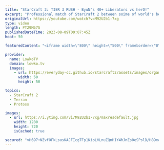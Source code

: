 ```yaml
---
title: "StarCraft 2: TIER 3 RUSH - ByuN's 40+ Liberators vs herO!"
excerpt: "Professional match of StarCraft 2 between soime of world's best Terran and Protoss players. In this match of Terran vs Protoss both players decide to sit back in the early game, and rush straight towards Tier 3 units. Support my work: https://patreon.com/lowkotv Lowko Merch: https://lowko.shop  My YouTube"
originalUrl: https://youtube.com/watch?v=M92U2b1-7xg
type: video
length: PT29M57S
publishedDateTime: 2023-08-09T09:07:45Z
heat: 50

featuredContent: "<iframe width=\"800\" height=\"500\" frameborder=\"0\" src=\"https://www.youtube.com/embed/M92U2b1-7xg\" allow=\"accelerometer; autoplay; encrypted-media; gyroscope; picture-in-picture\" allowfullscreen></iframe>"

provider:
  name: LowkoTV
  domain: lowko.tv
  images:
    - url: https://everyday-cc.github.io/starcraft2/assets/images/organizations/lowko.tv-50x50.jpg
      width: 50
      height: 50

topics:
  - StarCraft 2
  - Terran
  - Protoss

images:
  - url: https://i.ytimg.com/vi/M92U2b1-7xg/maxresdefault.jpg
    width: 1280
    height: 720
    isCached: true

secured: "vH697+NZvfOFkLsusKAJFIcgTFp1KioLVLnuZQnHIY4hJnZp0eSPslD/H89xa0y8XNuN72yTDMHiTMzSTwMwWWKObjNweswyZb/YQm4xQUG5R+e4MMpsXIoc6SJS2nRBrB4Im33RtAV8zmCGX3r/PAJMYLhSAYte2BqTlP7TdDB3GpeZOD/JXxCIZPSGo+18NdkQ8CyVhFY37W0lPjz+SbV4CTDiD0wpEf3g/WOdEZv60itjSSnwYTnIHlwR5XxIOQEMLY5NEhT+2f5NNOQTU3QNL1jbwJHVcSyFJFh/lgSKFgIr8f6T87IQSes+kblqf0Nm+yntZYwrQ2tZIww/UaU1m1lEICziica+/6EGgVhXy2GecaTTC+Umi16MGBEyXjrrYOQlDRgvoPxt2kWVDE5MnIB0bxUW7UV1IHRK3DU=;AbxnzF29QOvXc7LGCXqVbg=="
---
```



